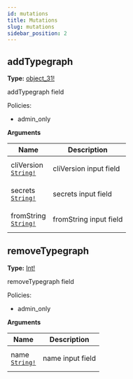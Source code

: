 ```yaml
---
id: mutations
title: Mutations
slug: mutations
sidebar_position: 2
---
```


## addTypegraph

**Type:** [object_31!](/docs/reference/typegate/typegate/objects#object_31)

addTypegraph field

Policies:
- admin_only

<p style={{ marginBottom: "0.4em" }}><strong>Arguments</strong></p>

<table>
<thead><tr><th>Name</th><th>Description</th></tr></thead>
<tbody>
<tr>
<td>
cliVersion<br />
<a href="/docs/reference/typegate/typegate/scalars#string"><code>String!</code></a>
</td>
<td>
<p>cliVersion input field</p>
</td>
</tr>
<tr>
<td>
secrets<br />
<a href="/docs/reference/typegate/typegate/scalars#string"><code>String!</code></a>
</td>
<td>
<p>secrets input field</p>
</td>
</tr>
<tr>
<td>
fromString<br />
<a href="/docs/reference/typegate/typegate/scalars#string"><code>String!</code></a>
</td>
<td>
<p>fromString input field</p>
</td>
</tr>
</tbody>
</table>

## removeTypegraph

**Type:** [Int!](/docs/reference/typegate/typegate/scalars#int)

removeTypegraph field

Policies:
- admin_only

<p style={{ marginBottom: "0.4em" }}><strong>Arguments</strong></p>

<table>
<thead><tr><th>Name</th><th>Description</th></tr></thead>
<tbody>
<tr>
<td>
name<br />
<a href="/docs/reference/typegate/typegate/scalars#string"><code>String!</code></a>
</td>
<td>
<p>name input field</p>
</td>
</tr>
</tbody>
</table>
